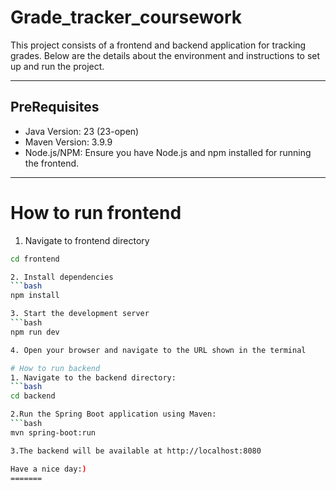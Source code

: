 
# Grade_tracker_coursework

This project consists of a frontend and backend application for tracking grades. Below are the details about the environment and instructions to set up and run the project.

---

## PreRequisites
- Java Version: 23 (23-open)
- Maven Version: 3.9.9
- Node.js/NPM: Ensure you have Node.js and npm installed for running the frontend.

---

# How to run frontend 

1. Navigate to frontend directory
```bash
cd frontend

2. Install dependencies
```bash
npm install

3. Start the development server
```bash
npm run dev

4. Open your browser and navigate to the URL shown in the terminal

# How to run backend
1. Navigate to the backend directory:
```bash
cd backend

2.Run the Spring Boot application using Maven:
```bash
mvn spring-boot:run

3.The backend will be available at http://localhost:8080

Have a nice day:)
=======
